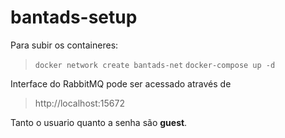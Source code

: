 # bantads-setup

Para subir os containeres: 
> `docker network create bantads-net`
> `docker-compose up -d`

Interface do RabbitMQ pode ser acessado através de 
> http://localhost:15672

Tanto o usuario quanto a senha são **guest**.
